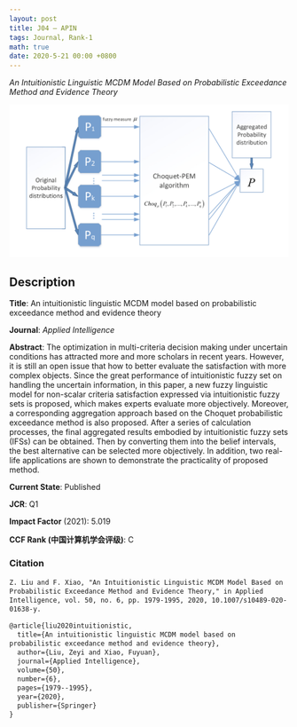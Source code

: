```yaml
---
layout: post
title: J04 — APIN
tags: Journal, Rank-1
math: true
date: 2020-5-21 00:00 +0800
---
```

*An Intuitionistic Linguistic MCDM Model Based on Probabilistic Exceedance Method and Evidence Theory*

![GA](https://github.com/Samlzy/pics/raw/Samlzy-patch-1/LiuXiao04.png)


## Description

**Title**: An intuitionistic linguistic MCDM model based on probabilistic exceedance method and evidence theory

**Journal**: *Applied Intelligence*

**Abstract**: The optimization in multi-criteria decision making under uncertain conditions has attracted more and more scholars in recent years. However, it is still an open issue that how to better evaluate the satisfaction with more complex objects. Since the great performance of intuitionistic fuzzy set on handling the uncertain information, in this paper, a new fuzzy linguistic model for non-scalar criteria satisfaction expressed via intuitionistic fuzzy sets is proposed, which makes experts evaluate more objectively. Moreover, a corresponding aggregation approach based on the Choquet probabilistic exceedance method is also proposed. After a series of calculation processes, the final aggregated results embodied by intuitionistic fuzzy sets (IFSs) can be obtained. Then by converting them into the belief intervals, the best alternative can be selected more objectively. In addition, two real-life applications are shown to demonstrate the practicality of proposed method.

**Current State**: Published

**JCR**: Q1

**Impact Factor** (2021): 5.019

**CCF Rank (中国计算机学会评级)**: C


### Citation

```
Z. Liu and F. Xiao, "An Intuitionistic Linguistic MCDM Model Based on Probabilistic Exceedance Method and Evidence Theory," in Applied Intelligence, vol. 50, no. 6, pp. 1979-1995, 2020, 10.1007/s10489-020-01638-y.
```

```
@article{liu2020intuitionistic,
  title={An intuitionistic linguistic MCDM model based on probabilistic exceedance method and evidence theory},
  author={Liu, Zeyi and Xiao, Fuyuan},
  journal={Applied Intelligence},
  volume={50},
  number={6},
  pages={1979--1995},
  year={2020},
  publisher={Springer}
}
```
